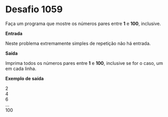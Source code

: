 # Desafio 1059

Faça um programa que mostre os números pares entre **1** e **100**, inclusive.

**Entrada**

Neste problema extremamente simples de repetição não há entrada.

**Saída**

Imprima todos os números pares entre **1** e **100**, inclusive se for o caso, um em cada linha.

**Exemplo de saída**

2  
4  
6  
...  
100
